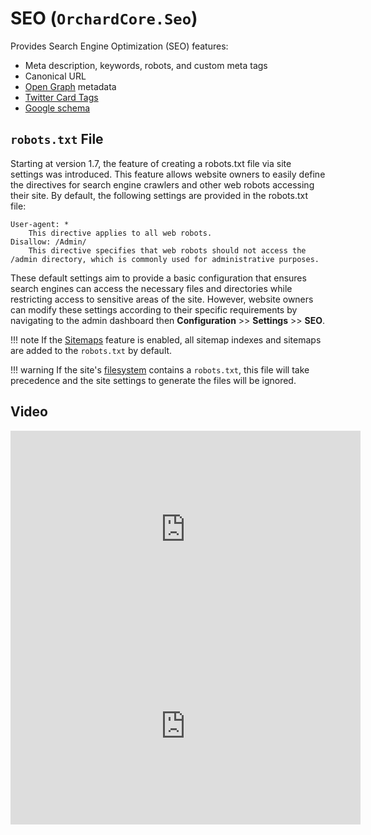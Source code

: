 # SEO (`OrchardCore.Seo`)

Provides Search Engine Optimization (SEO) features:

- Meta description, keywords, robots, and custom meta tags
- Canonical URL
- [Open Graph](https://ogp.me/) metadata
- [Twitter Card Tags](https://developer.twitter.com/en/docs/twitter-for-websites/cards/overview/markup)
- [Google schema](https://developers.google.com/search/docs/advanced/structured-data/intro-structured-data)

## `robots.txt` File

Starting at version 1.7, the feature of creating a robots.txt file via site settings was introduced. This feature allows website owners to easily define the directives for search engine crawlers and other web robots accessing their site. By default, the following settings are provided in the robots.txt file:

    User-agent: *
        This directive applies to all web robots.
    Disallow: /Admin/
        This directive specifies that web robots should not access the /admin directory, which is commonly used for administrative purposes.

These default settings aim to provide a basic configuration that ensures search engines can access the necessary files and directories while restricting access to sensitive areas of the site. However, website owners can modify these settings according to their specific requirements by navigating to the admin dashboard then **Configuration** >> **Settings** >> **SEO**.

!!! note
    If the [Sitemaps](../Sitemaps/README.md) feature is enabled, all sitemap indexes and sitemaps are added to the `robots.txt` by default.

!!! warning
    If the site's [filesystem](../Tenants/README.md#static-file-provider-feature) contains a `robots.txt`, this file will take precedence and the site settings to generate the files will be ignored.

## Video

<iframe width="560" height="315" src="https://www.youtube-nocookie.com/embed/bDf96bg-mBU" title="YouTube video player" frameborder="0" allow="accelerometer; autoplay; clipboard-write; encrypted-media; gyroscope; picture-in-picture" allowfullscreen></iframe>

<iframe width="560" height="315" src="https://www.youtube-nocookie.com/embed/IchtAdYQF7g" title="YouTube video player" frameborder="0" allow="accelerometer; autoplay; clipboard-write; encrypted-media; gyroscope; picture-in-picture; web-share" allowfullscreen></iframe>
